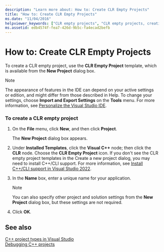 ```yaml
---
description: "Learn more about: How to: Create CLR Empty Projects"
title: "How to: Create CLR Empty Projects"
ms.date: "11/04/2016"
helpviewer_keywords: ["CLR empty projects", "CLR empty projects, creating"]
ms.assetid: edb4574f-fea7-426d-9b5c-fa4ecad2befb
---
```

# How to: Create CLR Empty Projects

To create a CLR empty project, use the **CLR Empty Project** template, which is available from the **New Project** dialog box.

> [!NOTE]
> The appearance of features in the IDE can depend on your active settings or edition, and might differ from those described in Help. To change your settings, choose **Import and Export Settings** on the **Tools** menu. For more information, see [Personalize the Visual Studio IDE](/visualstudio/ide/personalizing-the-visual-studio-ide).

### To create a CLR empty project

1. On the **File** menu, click **New**, and then click **Project**.

   The **New Project** dialog box appears.

1. Under **Installed Templates**, click the **Visual C++** node; then click the **CLR** node. Choose the **CLR Empty Project** icon. If you don't see the CLR empty project templates in the Create a new project dialog, you may need to install C++/CLI support. For more information, see [Install C++/CLI support in Visual Studio 2022](../dotnet/dotnet-programming-with-cpp-cli-visual-cpp.md#install-ccli-support-in-visual-studio-2022).


1. In the **Name** box, enter a unique name for your application.

    > [!NOTE]
    >  You can also specify other project and solution settings from the **New Project** dialog box, but these settings are not required.

1. Click **OK**.

## See also

[C++ project types in Visual Studio](../build/reference/visual-cpp-project-types.md)<br/>
[Debugging C++ projects](/visualstudio/debugger/debugging-preparation-visual-cpp-project-types)
